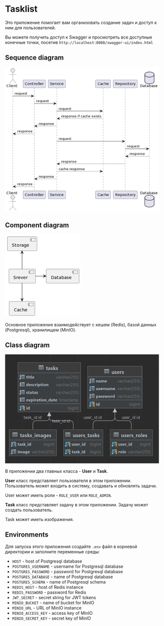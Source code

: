 # Tasklist

Это приложение помогает вам организовать создание задач и доступ к ним для пользователей.

Вы можете получить доступ к Swagger и просмотреть все доступные конечные точки, посетив `http://localhost:8080/swagger-ui/index.html`

## Sequence diagram

![Sequence diagram](docs/sequence-diagram.png)

## Component diagram

![Component diagram](docs/component-diagram.png)

Основное приложение взаимодействует с кешем (Redis), базой данных (Postgresql), хранилищем (MinIO).

## Class diagram

![Class diagram](docs/class-diagram.png)

В приложении два главных класса - **User** и **Task**.

**User** класс представляет пользователя в этом приложении. Пользователь может входить в систему, создавать и обновлять задачи.

User может иметь роли - `ROLE_USER` или `ROLE_ADMIN`.

**Task** класс представляет задачу в этом приложении. Задачу может создать пользователь.

Task может иметь изображения.

## Environments

Для запуска этого приложения создайте `.env` файл в корневой директории и заполните переменные среды:

- `HOST` - host of Postgresql database
- `POSTGRES_USERNAME` - username for Postgresql database
- `POSTGRES_PASSWORD` - password for Postgresql database
- `POSTGRES_DATABASE` - name of Postgresql database
- `POSTGRES_SCHEMA` - name of Postgresql schema
- `REDIS_HOST` - host of Redis instance
- `REDIS_PASSWORD` - password for Redis
- `JWT_SECRET` - secret string for JWT tokens
- `MINIO_BUCKET` - name of bucket for MinIO
- `MINIO_URL` - URL of MinIO instance
- `MINIO_ACCESS_KEY` - access key of MinIO
- `MINIO_SECRET_KEY` - secret key of MinIO

